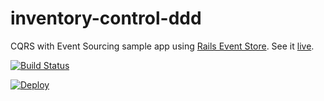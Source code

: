 # inventory-control-ddd

CQRS with Event Sourcing sample app using [Rails Event Store](https://railseventstore.org). See it [live](https://inventory-control-ddd.herokuapp.com/).

[![Build Status](https://api.travis-ci.org/davidpgero/inventory-control-ddd.svg?branch=master)](https://travis-ci.org/github/davidpgero/inventory-control-ddd)

[![Deploy](https://www.herokucdn.com/deploy/button.svg)](https://heroku.com/deploy)